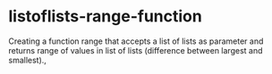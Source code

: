 # listoflists-range-function
Creating a function range that accepts a list of lists as parameter and returns range of values in list of lists (difference between largest and smallest).,
